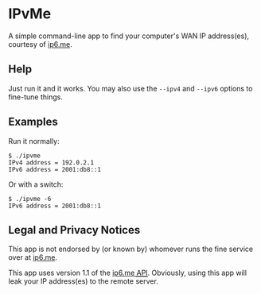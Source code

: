 # IPvMe

A simple command-line app to find your computer's WAN IP address(es), courtesy of [ip6.me](https://ip6.me).

## Help

Just run it and it works.  You may also use the `--ipv4` and `--ipv6` options to fine-tune things.

## Examples

Run it normally:

```console
$ ./ipvme
IPv4 address = 192.0.2.1
IPv6 address = 2001:db8::1
```

Or with a switch:

```console
$ ./ipvme -6
IPv6 address = 2001:db8::1
```

## Legal and Privacy Notices

This app is not endorsed by (or known by) whomever runs the fine service over at [ip6.me](https://ip6.me).

This app uses version 1.1 of the [ip6.me <abbr title="Application Programming Interface">API</abbr>](https://ip6.me/api/docs/).  Obviously, using this app will leak your IP address(es) to the remote server.
